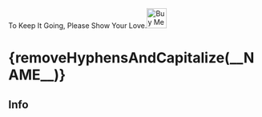 <script lang="ts">
  
  import { removeHyphensAndCapitalize, HomeCards, SupportBanner, TechInfo, A7Solid, Accessibility, BadgeCheckOutline, BellActiveAltOutline, GlobeOutline, StarOutline, ChartLineUpOutline, CogOutline, ExpandOutline, TruckFastSolid, InfoCircleOutline, MoonSolid, Tailwindcss, Visualstudiocode } from '$lib';
  
  const pkg = {
    pkgName: __NAME__,
    pkgVersion: __VERSION__, 
    repoUrl: __GITHUBURL__,
    svelteVersion: __SVELTE_VERSION__, 
    svelteKitVersion: __SVELTEKIT_VERSION__, 
    svelte5uilib: __SVELTE_5_UI_LIB_VERSION__, 
    svelteRuneHighlight: __SVELTE_RUNE_HIGHLIGHT_VERSION__, 
    viteVersion:  __VITE_VERSION__, 
  }

  const cards = [
    {
      title: 'Svelte 4/5/Runes',
      description: 'Verions 1 is for Svelte 4/5 and version 2 is for Svelte 5 Runes.',
      icon: BadgeCheckOutline,
      iconClass: 'text-pink-500'
    },
    {
      title: 'Brands, Regular, and Solid Icons',
      description: '2000+ SVG Icons.',
      icon: BellActiveAltOutline,
      iconClass: 'text-green-500'
    },
    {
      title: 'Accessible SVGs',
      description: 'A11y props, `title`, `desc`, and `ariaLabel` for accessible SVG icons.',
      icon: Accessibility,
      iconClass: 'text-blue-400'
    },
    {
      title:'Faster Compiling',
      description: 'Import icons directly to optimize compilation speed and improve performance.',
      icon: TruckFastSolid,
      iconClass: 'text-yellow-500'
    },
    {
      title:'IDE Support',
      description: 'Hovering over a component name will display features, props, events, and more for an LSP-compatible editors.',
      icon: Visualstudiocode,
      iconClass: 'text-blue-500'
    },
    {
      title:'Global Icons',
      description: 'Use `IconSolid` and `IconOutline` to careat default icons.',
      icon: GlobeOutline,
      iconClass: 'text-purple-500'
    },
    {
      title:'CSS Frameworks support',
      description: 'Use TailwindCSS, Bootstrap CSS, or any other CSS frameworks.',
      icon:Tailwindcss,
      iconClass: 'text-blue-500'
    },
    {
      title:'Seven Props',
      description: 'Control the size, role, color, events, aria-label, title, and desc.',
      icon:A7Solid,
      iconClass: 'text-cyan-500'
    },
    {
      title:'Dark mode',
      description: 'Use `class` props to add your dark mode color.',
      icon:MoonSolid,
      iconClass: 'text-yellow-200'
    }
  ]

  const info = [
    {
      title: 'Svelte Icon Family',
      description: 'Explore 29 Svelte SVG Icon Sets.',
      icon: InfoCircleOutline,
      href:'https://svelte-svg-icons.codewithshin.com/',
      iconClass: 'text-amber-500'
    },
    {
      title: 'License',
      description: 'Released under the MIT License.',
      icon: InfoCircleOutline,
      href:'https://github.com/shinokada/svelte-awesome-icons/blob/main/LICENSE',
      iconClass: 'text-lime-500'
    },
    {
      title: 'Original source',
      description: 'FontAwesome/Font-Awesome v6.2.1.',
      icon: InfoCircleOutline,
      href:'https://github.com/FortAwesome/Font-Awesome/tree/6.x/svgs',
      iconClass: 'text-orange-500'
    }
  ]

</script>

<SupportBanner>
    To Keep It Going, Please Show Your Love.<a href='https://ko-fi.com/Z8Z2CHALG' target='_blank'><img height='40' style='border:0px;height:40px;' src='https://storage.ko-fi.com/cdn/kofi3.png?v=3' alt='Buy Me a Coffee at ko-fi.com' /></a>
</SupportBanner>

<h1 class='flex justify-center my-8'>{removeHyphensAndCapitalize(__NAME__)}</h1>
<HomeCards {cards}/>
<h2 class='flex justify-center my-8'>Info</h2>
<HomeCards cards={info} />
<TechInfo {...pkg}/>